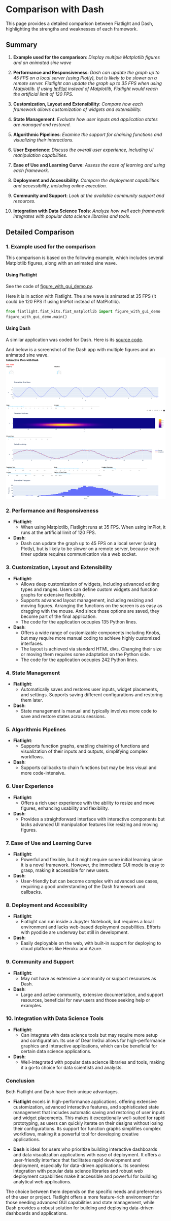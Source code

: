 # Comparison with Dash

This page provides a detailed comparison between Fiatlight and Dash, highlighting the strengths and weaknesses of each framework.

## Summary
1. **Example used for the comparison**:
   *Display multiple Matplotlib figures and an animated sine wave*

2. **Performance and Responsiveness**:
   *Dash can update the graph up to 45 FPS on a local server (using Plotly), but is likely to be slower on a remote server. Fiatlight can update the graph up to 35 FPS when using Matplotlib. If using [ImPlot](https://github.com/epezent/implot) instead of Matplotlib, Fiatlight would reach the artificial limit of 120 FPS.*

3. **Customization, Layout and Extensibility**:
   *Compare how each framework allows customization of widgets and extensibility.*

4. **State Management**:
   *Evaluate how user inputs and application states are managed and restored.*

5. **Algorithmic Pipelines**:
   *Examine the support for chaining functions and visualizing their interactions.*

6. **User Experience**:
   *Discuss the overall user experience, including UI manipulation capabilities.*

7. **Ease of Use and Learning Curve**:
   *Assess the ease of learning and using each framework.*

8. **Deployment and Accessibility**:
   *Compare the deployment capabilities and accessibility, including online execution.*

9. **Community and Support**:
   *Look at the available community support and resources.*

10. **Integration with Data Science Tools**:
    *Analyze how well each framework integrates with popular data science libraries and tools.*

## Detailed Comparison

### 1. Example used for the comparison
This comparison is based on the following example, which includes several Matplotlib figures, along with an animated sine wave.

#### Using Fiatlight

See the code of [figure_with_gui_demo.py](../fiat_kits/fiat_matplotlib/figure_with_gui_demo.py).

Here it is in action with Fiatlight. The sine wave is animated at 35 FPS (it could be 120 FPS if using ImPlot instead of MatPlotlib).
```python
from fiatlight.fiat_kits.fiat_matplotlib import figure_with_gui_demo
figure_with_gui_demo.main()
```

#### Using Dash

A similar application was coded for Dash. Here is its [source code](../fiat_kits/fiat_matplotlib/comparison_dash/figure_demo_dash.py).

And below is a screenshot of the Dash app with multiple figures and an animated sine wave.
![dash_figures](images/dash_figures.png)

### 2. Performance and Responsiveness
- **Fiatlight**:
    - When using Matplotlib, Fiatlight runs at 35 FPS. When using ImPlot, it runs at the artificial limit of 120 FPS.
- **Dash**:
    - Dash can update the graph up to 45 FPS on a local server (using Plotly), but is likely to be slower on a remote server, because each timer update requires communication via a web socket.

### 3. Customization, Layout and Extensibility
- **Fiatlight**:
    - Allows deep customization of widgets, including advanced editing types and ranges. Users can define custom widgets and function graphs for extensive flexibility.
    - Supports advanced layout management, including resizing and moving figures. Arranging the functions on the screen is as easy as dragging with the mouse. And since those options are saved, they become part of the final application.
    - The code for the application occupies 135 Python lines.
- **Dash**:
    - Offers a wide range of customizable components including Knobs, but may require more manual coding to achieve highly customized interfaces.
    - The layout is achieved via standard HTML divs. Changing their size or moving them requires some adaptation on the Python side.
    - The code for the application occupies 242 Python lines.

### 4. State Management
- **Fiatlight**:
    - Automatically saves and restores user inputs, widget placements, and settings. Supports saving different configurations and restoring them later.
- **Dash**:
    - State management is manual and typically involves more code to save and restore states across sessions.

### 5. Algorithmic Pipelines
- **Fiatlight**:
    - Supports function graphs, enabling chaining of functions and visualization of their inputs and outputs, simplifying complex workflows.
- **Dash**:
    - Supports callbacks to chain functions but may be less visual and more code-intensive.

### 6. User Experience
- **Fiatlight**:
    - Offers a rich user experience with the ability to resize and move figures, enhancing usability and flexibility.
- **Dash**:
    - Provides a straightforward interface with interactive components but lacks advanced UI manipulation features like resizing and moving figures.

### 7. Ease of Use and Learning Curve
- **Fiatlight**:
    - Powerful and flexible, but it might require some initial learning since it is a novel framework. However, the immediate GUI mode is easy to grasp, making it accessible for new users.
- **Dash**:
    - User-friendly but can become complex with advanced use cases, requiring a good understanding of the Dash framework and callbacks.

### 8. Deployment and Accessibility
- **Fiatlight**:
    - Fiatlight can run inside a Jupyter Notebook, but requires a local environment and lacks web-based deployment capabilities. Efforts with pyodide are underway but still in development.
- **Dash**:
    - Easily deployable on the web, with built-in support for deploying to cloud platforms like Heroku and Azure.

### 9. Community and Support
- **Fiatlight**:
    - May not have as extensive a community or support resources as Dash.
- **Dash**:
    - Large and active community, extensive documentation, and support resources, beneficial for new users and those seeking help or examples.

### 10. Integration with Data Science Tools
- **Fiatlight**:
    - Can integrate with data science tools but may require more setup and configuration. Its use of Dear ImGui allows for high-performance graphics and interactive applications, which can be beneficial for certain data science applications.
- **Dash**:
    - Well-integrated with popular data science libraries and tools, making it a go-to choice for data scientists and analysts.

### Conclusion
Both Fiatlight and Dash have their unique advantages.

- **Fiatlight** excels in high-performance applications, offering extensive customization, advanced interactive features, and sophisticated state management that includes automatic saving and restoring of user inputs and widget placements. This makes it exceptionally well-suited for rapid prototyping, as users can quickly iterate on their designs without losing their configurations. Its support for function graphs simplifies complex workflows, making it a powerful tool for developing creative applications.

- **Dash** is ideal for users who prioritize building interactive dashboards and data visualization applications with ease of deployment. It offers a user-friendly interface that facilitates rapid development and deployment, especially for data-driven applications. Its seamless integration with popular data science libraries and robust web deployment capabilities make it accessible and powerful for building analytical web applications.

The choice between them depends on the specific needs and preferences of the user or project. Fiatlight offers a more feature-rich environment for those needing advanced GUI capabilities and state management, while Dash provides a robust solution for building and deploying data-driven dashboards and applications.
